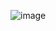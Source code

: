 <!--
**kuruxxii/kuruxxii** is a ✨ _special_ ✨ repository because its `README.md` (this file) appears on your GitHub profile.
-->
![image](https://media.giphy.com/media/oz8An5vOrEeGiI3Wn9/giphy.gif)
